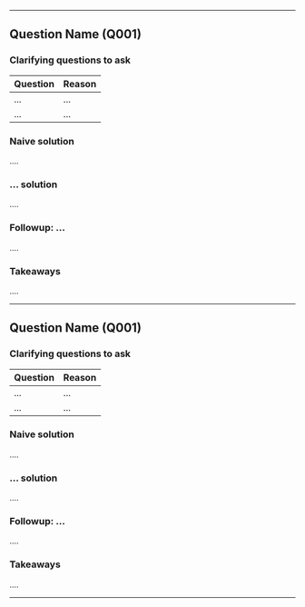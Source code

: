 

---


## Question Name (Q001)

### Clarifying questions to ask

| Question | Reason |
| --- | --- |
| ... | ... |
| ... | ... |

### Naive solution

....

### ... solution

....

### Followup: ...

....

### Takeaways

....


---


## Question Name (Q001)

### Clarifying questions to ask

| Question | Reason |
| --- | --- |
| ... | ... |
| ... | ... |

### Naive solution

....

### ... solution

....

### Followup: ...

....

### Takeaways

....


---
